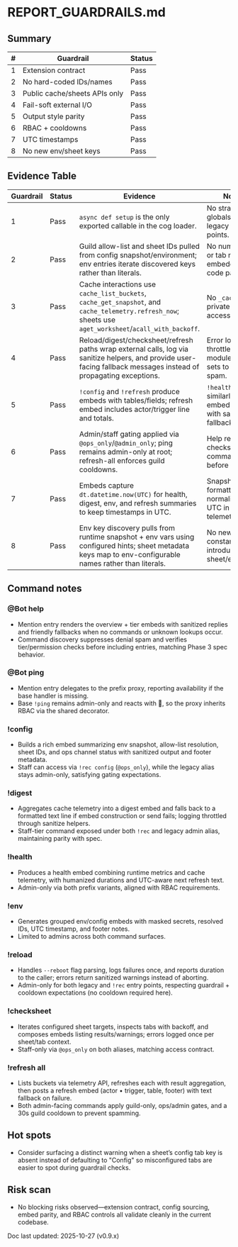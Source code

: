# REPORT_GUARDRAILS.md

## Summary
| # | Guardrail | Status |
|---|-----------|--------|
|1|Extension contract|Pass|
|2|No hard-coded IDs/names|Pass|
|3|Public cache/sheets APIs only|Pass|
|4|Fail-soft external I/O|Pass|
|5|Output style parity|Pass|
|6|RBAC + cooldowns|Pass|
|7|UTC timestamps|Pass|
|8|No new env/sheet keys|Pass|

## Evidence Table
| Guardrail | Status | Evidence | Notes |
|-----------|--------|----------|-------|
|1|Pass|`async def setup` is the only exported callable in the cog loader.|No stray globals or legacy entry points.|
|2|Pass|Guild allow-list and sheet IDs pulled from config snapshot/environment; env entries iterate discovered keys rather than literals.|No numeric IDs or tab names embedded in code paths.|
|3|Pass|Cache interactions use `cache_list_buckets`, `cache_get_snapshot`, and `cache_telemetry.refresh_now`; sheets use `aget_worksheet`/`acall_with_backoff`.|No `_cache` or private service access.|
|4|Pass|Reload/digest/checksheet/refresh paths wrap external calls, log via sanitize helpers, and provide user-facing fallback messages instead of propagating exceptions.|Error logs throttled via module-level sets to avoid spam.|
|5|Pass|`!config` and `!refresh` produce embeds with tables/fields; refresh embed includes actor/trigger line and totals.|`!health`/`!digest` similarly rely on embed builders with sanitize fallback.|
|6|Pass|Admin/staff gating applied via `@ops_only`/`@admin_only`; ping remains admin-only at root; refresh-all enforces guild cooldowns.|Help rendering checks command tiers before display.|
|7|Pass|Embeds capture `dt.datetime.now(UTC)` for health, digest, env, and refresh summaries to keep timestamps in UTC.|Snapshot formatting also normalizes to UTC in telemetry layer.|
|8|Pass|Env key discovery pulls from runtime snapshot + env vars using configured hints; sheet metadata keys map to env-configurable names rather than literals.|No new constants introduced for sheet/env keys.|

## Command notes
### @Bot help
* Mention entry renders the overview + tier embeds with sanitized replies and friendly fallbacks when no commands or unknown lookups occur.
* Command discovery suppresses denial spam and verifies tier/permission checks before including entries, matching Phase 3 spec behavior.

### @Bot ping
* Mention entry delegates to the prefix proxy, reporting availability if the base handler is missing.
* Base `!ping` remains admin-only and reacts with 🏓, so the proxy inherits RBAC via the shared decorator.

### !config
* Builds a rich embed summarizing env snapshot, allow-list resolution, sheet IDs, and ops channel status with sanitized output and footer metadata.
* Staff can access via `!rec config` (`@ops_only`), while the legacy alias stays admin-only, satisfying gating expectations.

### !digest
* Aggregates cache telemetry into a digest embed and falls back to a formatted text line if embed construction or send fails; logging throttled through sanitize helpers.
* Staff-tier command exposed under both `!rec` and legacy admin alias, maintaining parity with spec.

### !health
* Produces a health embed combining runtime metrics and cache telemetry, with humanized durations and UTC-aware next refresh text.
* Admin-only via both prefix variants, aligned with RBAC requirements.

### !env
* Generates grouped env/config embeds with masked secrets, resolved IDs, UTC timestamp, and footer notes.
* Limited to admins across both command surfaces.

### !reload
* Handles `--reboot` flag parsing, logs failures once, and reports duration to the caller; errors return sanitized warnings instead of aborting.
* Admin-only for both legacy and `!rec` entry points, respecting guardrail + cooldown expectations (no cooldown required here).

### !checksheet
* Iterates configured sheet targets, inspects tabs with backoff, and composes embeds listing results/warnings; errors logged once per sheet/tab context.
* Staff-only via `@ops_only` on both aliases, matching access contract.

### !refresh all
* Lists buckets via telemetry API, refreshes each with result aggregation, then posts a refresh embed (actor • trigger, table, footer) with text fallback on failure.
* Both admin-facing commands apply guild-only, ops/admin gates, and a 30s guild cooldown to prevent spamming.

## Hot spots
* Consider surfacing a distinct warning when a sheet’s config tab key is absent instead of defaulting to "Config" so misconfigured tabs are easier to spot during guardrail checks.

## Risk scan
* No blocking risks observed—extension contract, config sourcing, embed parity, and RBAC controls all validate cleanly in the current codebase.

Doc last updated: 2025-10-27 (v0.9.x)
